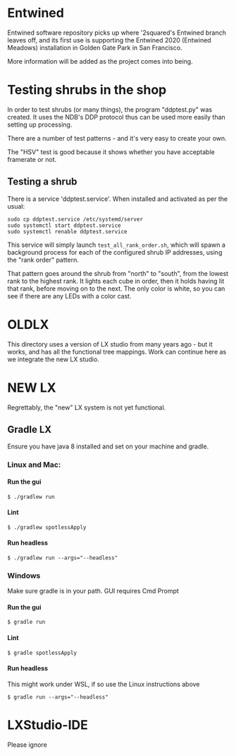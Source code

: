 # Entwined

Entwined software repository picks up where '2squared's Entwined branch leaves off, and its first use is supporting the Entwined 2020 (Entwined Meadows) installation in Golden Gate Park in San Francisco.

More information will be added as the project comes into being.

# Testing shrubs in the shop

In order to test shrubs (or many things), the program "ddptest.py" was created.
It uses the NDB's DDP protocol thus can be used more easily than setting up processing.

There are a number of test patterns - and it's very easy to create your own.

The "HSV" test is good because it shows whether you have acceptable framerate or not.

## Testing a shrub

There is a service 'ddptest.service'. When installed and activated as per the usual:
```
sudo cp ddptest.service /etc/systemd/server
sudo systemctl start ddptest.service
sudo systemctl renable ddptest.service
```

This service will simply launch `test_all_rank_order.sh`, which will spawn a background process for each of the configured shrub IP addresses, using the "rank order" pattern.

That pattern goes around the shrub from "north" to "south", from the lowest rank to the highest rank. It lights each cube in order, then it holds having lit that rank, before moving on to the next. The only color is white, so you can see if there are any LEDs
with a color cast.


# OLDLX

This directory uses a version of LX studio from many years ago - but it works, and has all the functional
tree mappings. Work can continue here as we integrate the new LX studio.

# NEW LX

Regrettably, the "new" LX system is not yet functional.

## Gradle LX

Ensure you have java 8 installed and set on your machine and gradle.

### Linux and Mac:

#### Run the gui
```shell
$ ./gradlew run
```

#### Lint
```shell
$ ./gradlew spotlessApply
```

#### Run headless
```shell
$ ./gradlew run --args="--headless"
```

### Windows

Make sure gradle is in your path. GUI requires Cmd Prompt

#### Run the gui
```shell
$ gradle run
```

#### Lint
```shell
$ gradle spotlessApply
```

#### Run headless
This might work under WSL, if so use the Linux instructions above
```shell
$ gradle run --args="--headless"
```

# LXStudio-IDE

Please ignore
